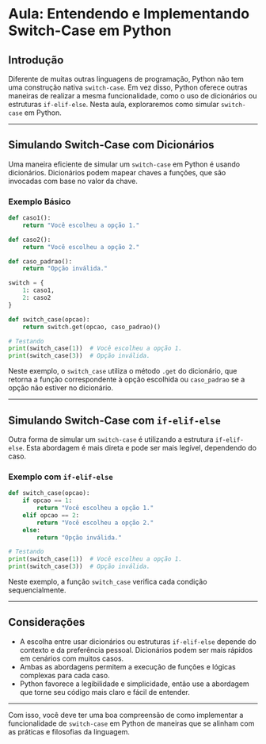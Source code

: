 # Aula: Entendendo e Implementando Switch-Case em Python

## Introdução

Diferente de muitas outras linguagens de programação, Python não tem uma construção nativa `switch-case`. Em vez disso, Python oferece outras maneiras de realizar a mesma funcionalidade, como o uso de dicionários ou estruturas `if-elif-else`. Nesta aula, exploraremos como simular `switch-case` em Python.

---

## Simulando Switch-Case com Dicionários

Uma maneira eficiente de simular um `switch-case` em Python é usando dicionários. Dicionários podem mapear chaves a funções, que são invocadas com base no valor da chave.

### Exemplo Básico

```python
def caso1():
    return "Você escolheu a opção 1."

def caso2():
    return "Você escolheu a opção 2."

def caso_padrao():
    return "Opção inválida."

switch = {
    1: caso1,
    2: caso2
}

def switch_case(opcao):
    return switch.get(opcao, caso_padrao)()

# Testando
print(switch_case(1))  # Você escolheu a opção 1.
print(switch_case(3))  # Opção inválida.
```

Neste exemplo, o `switch_case` utiliza o método `.get` do dicionário, que retorna a função correspondente à opção escolhida ou `caso_padrao` se a opção não estiver no dicionário.

---

## Simulando Switch-Case com `if-elif-else`

Outra forma de simular um `switch-case` é utilizando a estrutura `if-elif-else`. Esta abordagem é mais direta e pode ser mais legível, dependendo do caso.

### Exemplo com `if-elif-else`

```python
def switch_case(opcao):
    if opcao == 1:
        return "Você escolheu a opção 1."
    elif opcao == 2:
        return "Você escolheu a opção 2."
    else:
        return "Opção inválida."

# Testando
print(switch_case(1))  # Você escolheu a opção 1.
print(switch_case(3))  # Opção inválida.
```

Neste exemplo, a função `switch_case` verifica cada condição sequencialmente.

---

## Considerações

- A escolha entre usar dicionários ou estruturas `if-elif-else` depende do contexto e da preferência pessoal. Dicionários podem ser mais rápidos em cenários com muitos casos.
- Ambas as abordagens permitem a execução de funções e lógicas complexas para cada caso.
- Python favorece a legibilidade e simplicidade, então use a abordagem que torne seu código mais claro e fácil de entender.

---

Com isso, você deve ter uma boa compreensão de como implementar a funcionalidade de `switch-case` em Python de maneiras que se alinham com as práticas e filosofias da linguagem.
